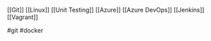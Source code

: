 

[[Git]]
[[Linux]]
[[Unit Testing]]
[[Azure]]
[[Azure DevOps]]
[[Jenkins]]
[[Vagrant]]


#git #docker
